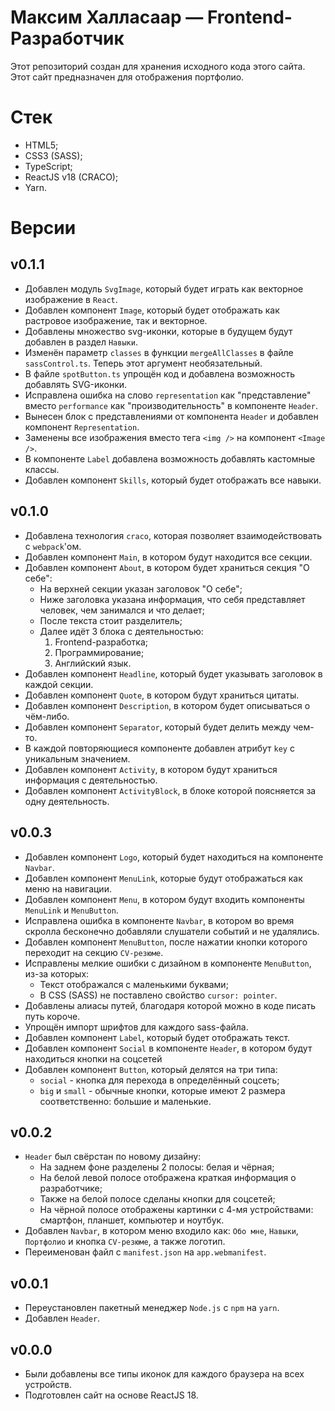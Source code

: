# Максим Халласаар — Frontend-Разработчик

Этот репозиторий создан для хранения исходного кода этого сайта. Этот сайт предназначен для отображения портфолио.

# Стек

- HTML5;
- CSS3 (SASS);
- TypeScript;
- ReactJS v18 (CRACO);
- Yarn.

# Версии

## v0.1.1

- Добавлен модуль `SvgImage`, который будет играть как векторное изображение в `React`.
- Добавлен компонент `Image`, который будет отображать как растровое изображение, так и векторное.
- Добавлены множество svg-иконки, которые в будущем будут добавлен в раздел `Навыки`.
- Изменён параметр `classes` в функции `mergeAllClasses` в файле `sassControl.ts`. Теперь этот аргумент необязательный.
- В файле `spotButton.ts` упрощён код и добавлена возможность добавлять SVG-иконки.
- Исправлена ошибка на слово `representation` как "представление" вместо `performance` как "производительность" в компоненте `Header`.
- Вынесен блок с представлениями от компонента `Header` и добавлен компонент `Representation`.
- Заменены все изображения вместо тега `<img />` на компонент `<Image />`.
- В компоненте `Label` добавлена возможность добавлять кастомные классы.
- Добавлен компонент `Skills`, который будет отображать все навыки.

## v0.1.0

- Добавлена технология `craco`, которая позволяет взаимодействовать с `webpack`'ом.
- Добавлен компонент `Main`, в котором будут находится все секции.
- Добавлен компонент `About`, в котором будет храниться секция "О себе":
  - На верхней секции указан заголовок "О себе";
  - Ниже заголовка указана информация, что себя представляет человек, чем занимался и что делает;
  - После текста стоит разделитель;
  - Далее идёт 3 блока с деятельностью:
    1. Frontend-разработка;
    2. Программирование;
    3. Английский язык.
- Добавлен компонент `Headline`, который будет указывать заголовок в каждой секции.
- Добавлен компонент `Quote`, в котором будут храниться цитаты.
- Добавлен компонент `Description`, в котором будет описываться о чём-либо.
- Добавлен компонент `Separator`, который будет делить между чем-то.
- В каждой повторяющиеся компоненте добавлен атрибут `key` с уникальным значением.
- Добавлен компонент `Activity`, в котором будут храниться информация с деятельностью.
- Добавлен компонент `ActivityBlock`, в блоке которой поясняется за одну деятельность.

## v0.0.3

- Добавлен компонент `Logo`, который будет находиться на компоненте `Navbar`.
- Добавлен компонент `MenuLink`, которые будут отображаться как меню на навигации.
- Добавлен компонент `Menu`, в котором будут входить компоненты `MenuLink` и `MenuButton`.
- Исправлена ошибка в компоненте `Navbar`, в котором во время скролла бесконечно добавляли слушатели событий и не удалялись.
- Добавлен компонент `MenuButton`, после нажатии кнопки которого переходит на секцию `CV-резюме`.
- Исправлены мелкие ошибки с дизайном в компоненте `MenuButton`, из-за которых:
  - Текст отображался с маленькими буквами;
  - В CSS (SASS) не поставлено свойство `cursor: pointer`.
- Добавлены алиасы путей, благодаря которой можно в коде писать путь короче.
- Упрощён импорт шрифтов для каждого sass-файла.
- Добавлен компонент `Label`, который будет отображать текст.
- Добавлен компонент `Social` в компоненте `Header`, в котором будут находиться кнопки на соцсетей
- Добавлен компонент `Button`, который делятся на три типа:
  - `social` - кнопка для перехода в определённый соцсеть;
  - `big` и `small` - обычные кнопки, которые имеют 2 размера соответственно: большие и маленькие.

## v0.0.2

- `Header` был свёрстан по новому дизайну:
  - На заднем фоне разделены 2 полосы: белая и чёрная;
  - На белой левой полосе отображена краткая информация о разработчике;
  - Также на белой полосе сделаны кнопки для соцсетей;
  - На чёрной полосе отображены картинки с 4-мя устройствами: смартфон, планшет, компьютер и ноутбук.
- Добавлен `Navbar`, в котором меню входило как: `Обо мне`, `Навыки`, `Портфолио` и кнопка `CV-резюме`, а также логотип.
- Переименован файл с `manifest.json` на `app.webmanifest`.

## v0.0.1

- Переустановлен пакетный менеджер `Node.js` с `npm` на `yarn`.
- Добавлен `Header`.

## v0.0.0

- Были добавлены все типы иконок для каждого браузера на всех устройств.
- Подготовлен сайт на основе ReactJS 18.
